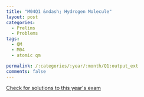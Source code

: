 ```yaml
---
title: "M04Q1 &ndash; Hydrogen Molecule"
layout: post
categories:
  - Prelims
  - Problems
tags:
  - QM
  - M04
  - atomic qm

permalink: /:categories/:year/:month/Q1:output_ext
comments: false
---
```

<object data="2004M1Q.pdf" type="application/pdf" width="100%" height="500"></object>
<div class="message"><a href='https://princetonprelim.com/prelim/13/'>Check for solutions to this year's exam</a></div>